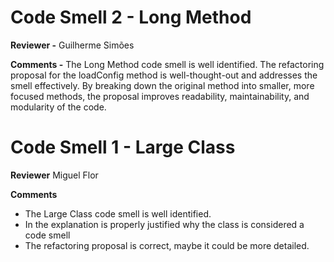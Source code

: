 # Code Smell 2 - Long Method

**Reviewer -** Guilherme Simões

**Comments -**
The Long Method code smell is well identified.
The refactoring proposal for the loadConfig method is well-thought-out and addresses the smell effectively.
By breaking down the original method into smaller, more focused methods, the proposal improves readability, maintainability, and modularity of the code.

# Code Smell 1 - Large Class

**Reviewer** Miguel Flor

**Comments**
- The Large Class code smell is well identified.
- In the explanation is properly justified why the class is considered a code smell
- The refactoring proposal is correct, maybe it could be more detailed.
